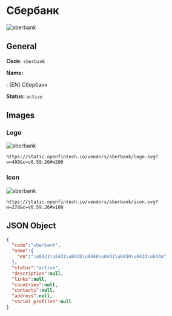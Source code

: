 
# Сбербанк 
![sberbank](https://static.openfintech.io/vendors/sberbank/logo.svg?w=400&c=v0.59.26#w200)  

## General 
 
**Code:** `sberbank` 
 
**Name:** 
 
:	[EN] Сбербанк 
 
**Status:** `active` 
 

## Images 

### Logo 
 
![sberbank](https://static.openfintech.io/vendors/sberbank/logo.svg?w=400&c=v0.59.26#w200)  

```
https://static.openfintech.io/vendors/sberbank/logo.svg?w=400&c=v0.59.26#w200
```  

### Icon 
 
![sberbank](https://static.openfintech.io/vendors/sberbank/icon.svg?w=278&c=v0.59.26#w100)  

```
https://static.openfintech.io/vendors/sberbank/icon.svg?w=278&c=v0.59.26#w100
```  

## JSON Object 

```json
{
  "code":"sberbank",
  "name":{
    "en":"\u0421\u0431\u0435\u0440\u0431\u0430\u043d\u043a"
  },
  "status":"active",
  "description":null,
  "links":null,
  "countries":null,
  "contacts":null,
  "address":null,
  "social_profiles":null
}
```  
